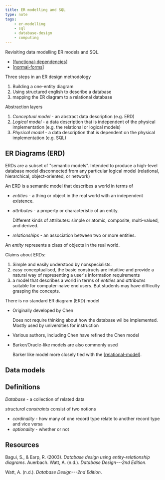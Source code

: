 ```yaml
---
title: ER modelling and SQL
type: note
tags:
    - er-modelling
    - sql
    - database-design
    - computing
---
```




Revisiting data modelling ER models and SQL.

- [[functional-dependencies]]
- [[normal-forms]]

Three steps in an ER design methodology

1. Building a one-entity diagram
2. Using structured english to describe a database
3. mapping the ER diagram to a relational database

Abstraction layers

1. _Conceptual model_ - an abstract data description (e.g. ERD)
2. _Logical model_ - a data description that is independent of the physical implementation (e.g. the relational or logical models)
3. _Physical model_ - a data description that is dependent on the physical implementation (e.g. SQL)

## ER Diagrams (ERD)

ERDs are a subset of "semantic models". Intended to produce a high-level database model disconnected from any particular logical model (relational, hierarchical, object-oriented, or network)

An ERD is a semantic model that describes a world in terms of 

- _entities_ - a thing or object in the real world with an independent existence. 
- _attributes_ - a property or characteristic of an entity.

    Different kinds of attributes: simple or atomic, composite, multi-valued, and derived.
- _relationships_ - an association between two or more entities.

An _entity_ represents a class of objects in the real world. 

Claims about ERDs:

1. Simple and easily understood by nonspecialists.
2. easy conceptualised, the basic constructs are intuitive and provide a natural way of representing a user's information requirements 
3. a model that describes a world in terms of _entities_ and _attributes_ suitable for computer-naive end users.  But students may have difficulty grasping the concepts.

There is no standard ER diagram (ERD) model

- Originally developed by Chen

    Does not require thinking about how the database wil be implemented. Mostly used by universities for instruction
- Various authors, including Chen have refined the Chen model
- Barker/Oracle-like models are also commonly used

    Barker like model more closely tied with the [[relational-model]].

## Data models


## Definitions

_Database_ - a collection of related data

_structural constraints_ consist of two notions

- _cardinality_  - how many of one record type relate to another record type and vice versa
- _optionality_ - whether or not 
## Resources

Bagui, S., & Earp, R. (2003). *Database design using entity-relationship diagrams*. Auerbach.
Watt, A. (n.d.). *Database Design---2nd Edition*.

Watt, A. (n.d.). *Database Design---2nd Edition*.


[//begin]: # "Autogenerated link references for markdown compatibility"
[functional-dependencies]: functional-dependencies "Functional dependencies"
[normal-forms]: normal-forms "Normal Forms"
[relational-model]: relational-model "Relational model"
[//end]: # "Autogenerated link references"